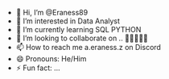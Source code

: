 - 👋 Hi, I’m @Eraness89
- 👀 I’m interested in Data Analyst
- 🌱 I’m currently learning SQL PYTHON
- 💞️ I’m looking to collaborate on .. 🤔🤔🤔🤔🤔
- 📫 How to reach me a.eraness.z on Discord
- 😄 Pronouns: He/Him
- ⚡ Fun fact: ...

<!---
Eraness89/Eraness89 is a ✨ special ✨ repository because its `README.md` (this file) appears on your GitHub profile.
You can click the Preview link to take a look at your changes.
--->
